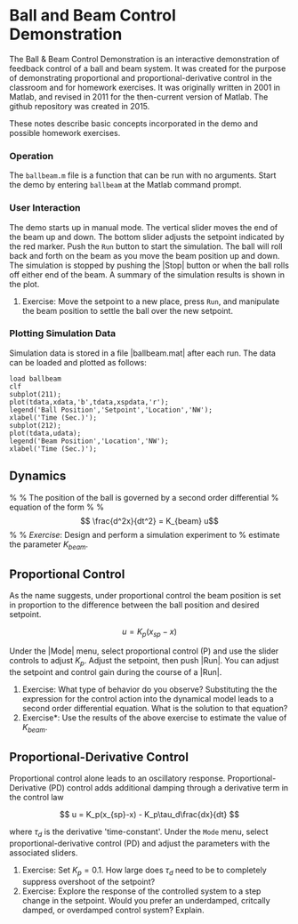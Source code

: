 Ball and Beam Control Demonstration
===================================

The Ball & Beam Control Demonstration is an interactive demonstration of feedback control of a ball and beam system. It was created for the purpose of demonstrating proportional and proportional-derivative control in the classroom and for homework exercises. It was originally written in 2001 in Matlab, and revised in 2011 for the then-current version of Matlab. The github repository was created in 2015.

These notes describe basic concepts incorporated in the demo and possible homework exercises.

### Operation

The `ballbeam.m` file is a function that can be run with no arguments. Start the demo by entering `ballbeam` at the Matlab command prompt.


### User Interaction

The demo starts up in manual mode. The vertical slider moves the end of the beam up and down. The bottom slider adjusts the setpoint indicated by the red marker. Push the `Run` button to start the simulation. The ball will roll back and forth on the beam as you move the beam position up and down. The simulation is stopped by pushing the |Stop| button or when the ball rolls off either end of the beam. A summary of the simulation results is shown in the plot.

1. Exercise: Move the setpoint to a new place, press `Run`, and manipulate the beam position to settle the ball over the new setpoint.

### Plotting Simulation Data

Simulation data is stored in a file |ballbeam.mat| after each run. The data can be loaded and plotted as follows:

    load ballbeam
    clf
    subplot(211);
    plot(tdata,xdata,'b',tdata,xspdata,'r');
    legend('Ball Position','Setpoint','Location','NW');
    xlabel('Time (Sec.)');
    subplot(212);
    plot(tdata,udata);
    legend('Beam Position','Location','NW');
    xlabel('Time (Sec.)');

## Dynamics
%
% The position of the ball is governed by a second order differential
% equation of the form
%
% $$ \frac{d^2x}{dt^2} = K_{beam} u$$
% 
% *Exercise*: Design and perform a simulation experiment to
% estimate the parameter $K_{beam}$.

## Proportional Control

As the name suggests, under proportional control the beam position is set in proportion to the difference between the ball position and desired setpoint.

$$ u = K_p(x_{sp}-x) $$

Under the |Mode| menu, select proportional control (P) and use the slider controls to adjust $K_p$. Adjust the setpoint, then push |Run|. You can adjust the setpoint and control gain during the course of a |Run|.  

1. Exercise: What type of behavior do you observe?  Substituting the the expression for the control action into the dynamical model leads to a second order differential equation.  What is the solution to that equation?
2. Exercise*: Use the results of the above exercise to estimate the value of $K_{beam}$.


## Proportional-Derivative Control

Proportional control alone leads to an oscillatory response. Proportional-Derivative (PD) control adds additional damping through a derivative term in the control law

$$ u = K_p(x_{sp}-x) - K_p\tau_d\frac{dx}{dt} $$

where $\tau_d$ is the derivative 'time-constant'. Under the `Mode` menu, select proportional-derivative control (PD) and adjust the parameters with the associated sliders. 

1. Exercise: Set $K_p = 0.1$. How large does $\tau_d$ need to be to completely suppress overshoot of the setpoint? 
2. Exercise: Explore the response of the controlled system to a step change in the setpoint. Would you prefer an underdamped, critcally damped, or overdamped control system? Explain.
